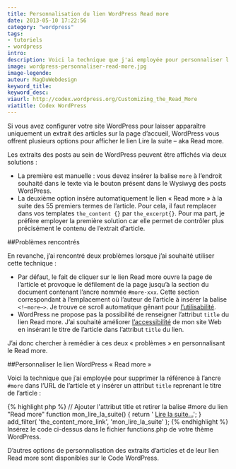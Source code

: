 ```yaml
---
title: Personnalisation du lien WordPress Read more
date: 2013-05-10 17:22:56
category: "wordpress"
tags:
- tutoriels
- wordpress
intro:
description: Voici la technique que j'ai employée pour personnaliser l'URL du read more et y insérer un attribut title reprenant le titre de l'article
image: wordpress-personnaliser-read-more.jpg
image-legende:
auteur: MagDuWebdesign
keyword_title:
keyword_desc:
viaurl: http://codex.wordpress.org/Customizing_the_Read_More
viatitle: Codex WordPress
---
```


Si vous avez configurer votre site WordPress pour laisser apparaître uniquement un extrait des articles sur la page d’accueil, WordPress vous offrent plusieurs options pour afficher le lien Lire la suite – aka Read more.

Les extraits des posts au sein de WordPress peuvent être affichés via deux solutions :

* La première est manuelle : vous devez insérer la balise `more` à l’endroit souhaité dans le texte via le bouton présent dans le Wysiwyg des posts WordPress.
* La deuxième option insère automatiquement le lien « Read more » à la suite des 55 premiers termes de l’article. Pour cela, il faut remplacer dans vos templates `the_content {}` par `the_excerpt{}`.
Pour ma part, je préfère employer la première solution car elle permet de contrôler plus précisément le contenu de l’extrait d’article.

##Problèmes rencontrés

En revanche, j’ai rencontré deux problèmes lorsque j’ai souhaité utiliser cette technique :

* Par défaut, le fait de cliquer sur le lien Read more ouvre la page de l’article et provoque le défilement de la page jusqu’à la section du document contenant l’ancre nommée `#more-xxx`. Cette section correspondant à l’emplacement où l’auteur de l’article à insérer la balise `<!–more–>`. Je trouve ce scroll automatique gênant pour [l’utilisabilité](http://magazineduwebdesign.com/tag/ux/).
* WordPress ne propose pas la possibilité de renseigner l’attribut `title` du lien Read more. J’ai souhaité améliorer [l’accessibilité](http://magazineduwebdesign.com/tag/accessibilite/) de mon site Web en insérant le titre de l’article dans l’attribut `title` du lien.

J’ai donc chercher à remédier à ces deux « problèmes » en personnalisant le Read more.

##Personnaliser le lien WordPress « Read more »

Voici la technique que j’ai employée pour supprimer la référence à l’ancre `#more` dans l’URL de l’article et y insérer un attribut `title` reprenant le titre de l’article :

{% highlight php %}
// Ajouter l'attribut title et retirer la balise #more du lien "Read more"
function mon_lire_la_suite() {
 return ' <a class="ma-classe" href="' . get_permalink() . '" title="Lire la suite - ' . get_the_title() . '">Lire la suite...</a>';
}
add_filter( 'the_content_more_link', 'mon_lire_la_suite' );
{% endhighlight %}
Insérez le code ci-dessus dans le fichier functions.php de votre thème WordPress.

D’autres options de personnalisation des extraits d’articles et de leur lien Read more sont disponibles sur le Code WordPress.